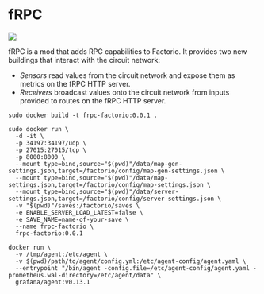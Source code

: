 # fRPC

![](https://img.shields.io/badge/stability-experimental-red)

fRPC is a mod that adds RPC capabilities to Factorio. It provides two new buildings that interact with the circuit network:

- _Sensors_ read values from the circuit network and expose them as metrics on the fRPC HTTP server.
- _Receivers_ broadcast values onto the circuit network from inputs provided to routes on the fRPC HTTP server.

```
sudo docker build -t frpc-factorio:0.0.1 .
```

```
sudo docker run \
  -d -it \
  -p 34197:34197/udp \
  -p 27015:27015/tcp \
  -p 8000:8000 \
  --mount type=bind,source="$(pwd)"/data/map-gen-settings.json,target=/factorio/config/map-gen-settings.json \
  --mount type=bind,source="$(pwd)"/data/map-settings.json,target=/factorio/config/map-settings.json \
  --mount type=bind,source="$(pwd)"/data/server-settings.json,target=/factorio/config/server-settings.json \
  -v "$(pwd)"/saves:/factorio/saves \
  -e ENABLE_SERVER_LOAD_LATEST=false \
  -e SAVE_NAME=name-of-your-save \
  --name frpc-factorio \
  frpc-factorio:0.0.1
```

```
docker run \
  -v /tmp/agent:/etc/agent \
  -v $(pwd)/path/to/agent/config.yml:/etc/agent-config/agent.yaml \
  --entrypoint "/bin/agent -config.file=/etc/agent-config/agent.yaml -prometheus.wal-directory=/etc/agent/data" \
  grafana/agent:v0.13.1
```
